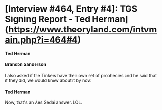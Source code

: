 # [Interview #464, Entry #4]: TGS Signing Report - Ted Herman](https://www.theoryland.com/intvmain.php?i=464#4)

#### Ted Herman

#### Brandon Sanderson

I also asked if the Tinkers have their own set of prophecies and he said that if they did, we would know about it by now.

#### Ted Herman

Now, that's an Aes Sedai answer. LOL.

